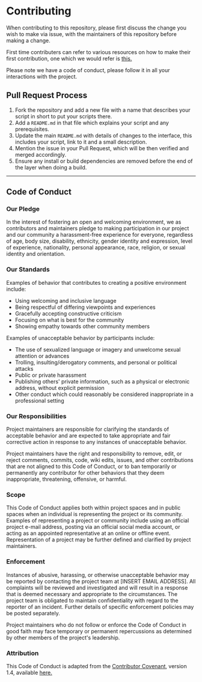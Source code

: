 # Contributing

When contributing to this repository, please first discuss the change you wish to make via issue, with the maintainers of this repository before making a change. 

First time contributers can refer to various resources on how 
to make their first contribution, one which we would refer is [this.][first]

Please note we have a code of conduct, please follow it in all your interactions with the project.

## Pull Request Process

1. Fork the repository and add a new file with a name that 
describes your script in short to put your scripts there.
2. Add a `README.md` in that file which explains your script 
and any prerequisites.
3. Update the main `README.md` with details of changes to the  interface, this includes your script, link to it and a small
description.
4. Mention the issue in your Pull Request, which will be then verified and merged accordingly. 
5. Ensure any install or build dependencies are removed before the end of the layer when doing a build.

---
## Code of Conduct

### Our Pledge

In the interest of fostering an open and welcoming environment, we as
contributors and maintainers pledge to making participation in our project and
our community a harassment-free experience for everyone, regardless of age, body
size, disability, ethnicity, gender identity and expression, level of experience,
nationality, personal appearance, race, religion, or sexual identity and
orientation.

### Our Standards

Examples of behavior that contributes to creating a positive environment
include:

* Using welcoming and inclusive language
* Being respectful of differing viewpoints and experiences
* Gracefully accepting constructive criticism
* Focusing on what is best for the community
* Showing empathy towards other community members

Examples of unacceptable behavior by participants include:

* The use of sexualized language or imagery and unwelcome sexual attention or
advances
* Trolling, insulting/derogatory comments, and personal or political attacks
* Public or private harassment
* Publishing others' private information, such as a physical or electronic
  address, without explicit permission
* Other conduct which could reasonably be considered inappropriate in a
  professional setting

### Our Responsibilities

Project maintainers are responsible for clarifying the standards of acceptable
behavior and are expected to take appropriate and fair corrective action in
response to any instances of unacceptable behavior.

Project maintainers have the right and responsibility to remove, edit, or
reject comments, commits, code, wiki edits, issues, and other contributions
that are not aligned to this Code of Conduct, or to ban temporarily or
permanently any contributor for other behaviors that they deem inappropriate,
threatening, offensive, or harmful.

### Scope

This Code of Conduct applies both within project spaces and in public spaces
when an individual is representing the project or its community. Examples of
representing a project or community include using an official project e-mail
address, posting via an official social media account, or acting as an appointed
representative at an online or offline event. Representation of a project may be
further defined and clarified by project maintainers.

### Enforcement

Instances of abusive, harassing, or otherwise unacceptable behavior may be
reported by contacting the project team at [INSERT EMAIL ADDRESS]. All
complaints will be reviewed and investigated and will result in a response that
is deemed necessary and appropriate to the circumstances. The project team is
obligated to maintain confidentiality with regard to the reporter of an incident.
Further details of specific enforcement policies may be posted separately.

Project maintainers who do not follow or enforce the Code of Conduct in good
faith may face temporary or permanent repercussions as determined by other
members of the project's leadership.

### Attribution

This Code of Conduct is adapted from the [Contributor Covenant][homepage], version 1.4,
available [here.][version]

[homepage]: http://contributor-covenant.org
[version]: http://contributor-covenant.org/version/1/4/
[first]: https://dev.to/diballesteros/step-by-step-guide-for-the-first-time-open-source-contribution-48bo